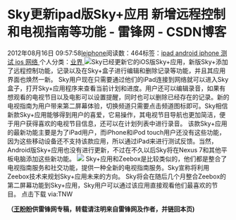 
# Sky更新ipad版Sky+应用 新增远程控制和电视指南等功能 - 雷锋网 - CSDN博客


2012年08月16日 09:57:58[leiphone](https://me.csdn.net/leiphone)阅读数：464标签：[ipad																](https://so.csdn.net/so/search/s.do?q=ipad&t=blog)[android																](https://so.csdn.net/so/search/s.do?q=android&t=blog)[iphone																](https://so.csdn.net/so/search/s.do?q=iphone&t=blog)[测试																](https://so.csdn.net/so/search/s.do?q=测试&t=blog)[ios																](https://so.csdn.net/so/search/s.do?q=ios&t=blog)[网络																](https://so.csdn.net/so/search/s.do?q=网络&t=blog)[
							](https://so.csdn.net/so/search/s.do?q=ios&t=blog)[
																					](https://so.csdn.net/so/search/s.do?q=测试&t=blog)个人分类：[业界																](https://blog.csdn.net/leiphone/article/category/873390)
[
																								](https://so.csdn.net/so/search/s.do?q=测试&t=blog)
[
				](https://so.csdn.net/so/search/s.do?q=iphone&t=blog)
[
			](https://so.csdn.net/so/search/s.do?q=iphone&t=blog)
[
		](https://so.csdn.net/so/search/s.do?q=android&t=blog)
[
	](https://so.csdn.net/so/search/s.do?q=ipad&t=blog)
![](http://www.leiphone.com/wp-content/uploads/2012/08/D554@7Y4AVQDSGV01OQRC-150x150.jpg)Sky已经更新它的iOS版Sky+应用，新版Sky+添加了远程控制功能，记录以及在Sky+盒子进行编辑和删除记录等功能，并且其应用界面也焕然一新。
Sky用户现在只需要通过他们的iPad连接到网络就可以进入Sky盒子，打开Sky+应用程序来查看当前计划和进度。用户还可以编辑录音，如果有想观看的电视节目以及电影可以设置提醒，同时也可以删除已经存在的记录。新的电视指南为用户带来第二屏幕体验，切换频道只需要点击频道图标即可。Sky相信新款Sky+应用能够得到用户的喜爱，它易操作，其电视节目导航也更加简洁，便于用户获得喜欢的电视节目信息，还可以在计划列表中进行录音。
该款Sky+应用的最新功能主要是为了iPad用户，而iPhone和iPod touch用户还没有这些功能，因为这些移动设备还不支持该款应用，所以通过iPad来进行测试反馈。当然，Android版Sky+应用也没有进行更新，不过在不久以后Sky将在Nexus 7和其他平板电脑添加这些新功能。
![](http://www.leiphone.com/wp-content/uploads/2012/08/IMG_0109-520x390.png)
Sky+应用和Zeebox是比较类似的，他们都是整合了电视指南服务和社交功能，提供一种全新的电视指南服务。Sky宣称将利用Zeebox技术来规划Sky+应用未来的方向。
Sky将会在随后几个月整合Zeebox的第二屏幕功能到Sky+应用，Sky用户可以通过该应用直接观看他们最喜欢的节目。
点击下载
via:TNW

**（****[王盼盼](http://www.leiphone.com/author/%E7%8E%8B%E7%9B%BC%E7%9B%BC)****供****雷锋网****专稿，转载请注明来自雷锋网及作者，并链回本页)**


